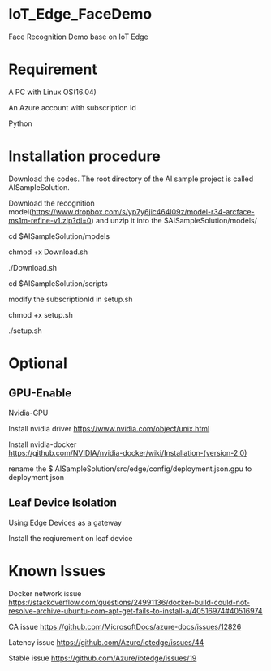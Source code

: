 # IoT_Edge_FaceDemo
Face Recognition Demo base on IoT Edge

# Requirement
A PC with Linux OS(16.04)

An Azure account with subscription Id

Python
# Installation procedure

Download the codes. The root directory of the AI sample project is called AISampleSolution.

Download the recognition model(https://www.dropbox.com/s/yp7y6jic464l09z/model-r34-arcface-ms1m-refine-v1.zip?dl=0) and unzip it into the $AISampleSolution/models/

cd $AISampleSolution/models

chmod +x Download.sh

./Download.sh

cd $AISampleSolution/scripts

modify the subscriptionId in setup.sh

chmod +x setup.sh

./setup.sh

# Optional
## GPU-Enable
Nvidia-GPU

Install nvidia driver
https://www.nvidia.com/object/unix.html

Install nvidia-docker	
https://github.com/NVIDIA/nvidia-docker/wiki/Installation-(version-2.0)

rename the $ AISampleSolution/src/edge/config/deployment.json.gpu to deployment.json

## Leaf Device Isolation
Using Edge Devices as a gateway

Install the reqiurement on leaf device

# Known Issues
Docker network issue
https://stackoverflow.com/questions/24991136/docker-build-could-not-resolve-archive-ubuntu-com-apt-get-fails-to-install-a/40516974#40516974 

CA issue
https://github.com/MicrosoftDocs/azure-docs/issues/12826

Latency issue
https://github.com/Azure/iotedge/issues/44

Stable issue
https://github.com/Azure/iotedge/issues/19

